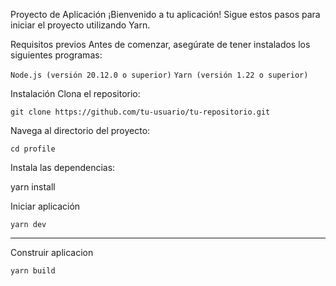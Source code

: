 Proyecto de Aplicación
¡Bienvenido a tu aplicación! Sigue estos pasos para iniciar el proyecto utilizando Yarn.

Requisitos previos
Antes de comenzar, asegúrate de tener instalados los siguientes programas:

`Node.js (versión 20.12.0 o superior)`
`Yarn (versión 1.22 o superior)`

Instalación
Clona el repositorio:

`git clone https://github.com/tu-usuario/tu-repositorio.git`

Navega al directorio del proyecto:

`cd profile`

Instala las dependencias:

yarn install

Iniciar aplicación

`yarn dev`

---

Construir aplicacion

`yarn build`